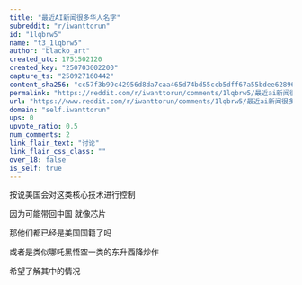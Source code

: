 ```yaml
---
title: "最近AI新闻很多华人名字"
subreddit: "r/iwanttorun"
id: "1lqbrw5"
name: "t3_1lqbrw5"
author: "blacko_art"
created_utc: 1751502120
created_key: "250703002200"
capture_ts: "250927160442"
content_sha256: "cc57f3b99c42956d8da7caa465d74bd55ccb5dff67a55bdee628968d2f42fbb5"
permalink: "https://reddit.com/r/iwanttorun/comments/1lqbrw5/最近ai新闻很多华人名字/"
url: "https://www.reddit.com/r/iwanttorun/comments/1lqbrw5/最近ai新闻很多华人名字/"
domain: "self.iwanttorun"
ups: 0
upvote_ratio: 0.5
num_comments: 2
link_flair_text: "讨论"
link_flair_css_class: ""
over_18: false
is_self: true
---
```


按说美国会对这类核心技术进行控制

因为可能带回中国 就像芯片

那他们都已经是美国国籍了吗

或者是类似哪吒黑悟空一类的东升西降炒作

希望了解其中的情况
